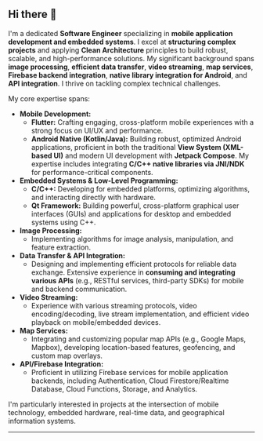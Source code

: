 ## Hi there 👋

I'm a dedicated **Software Engineer** specializing in **mobile application development and embedded systems**. I excel at **structuring complex projects** and applying **Clean Architecture** principles to build robust, scalable, and high-performance solutions.
My significant background spans **image processing**, **efficient data transfer**, **video streaming**, **map services**, **Firebase backend integration**, **native library integration for Android**, and **API integration**. I thrive on tackling complex technical challenges.


My core expertise spans:

* **Mobile Development:**
    * **Flutter:** Crafting engaging, cross-platform mobile experiences with a strong focus on UI/UX and performance.
    * **Android Native (Kotlin/Java):** Building robust, optimized Android applications, proficient in both the traditional **View System (XML-based UI)** and modern UI development with **Jetpack Compose**. My expertise includes integrating **C/C++ native libraries via JNI/NDK** for performance-critical components.
* **Embedded Systems & Low-Level Programming:**
    * **C/C++:** Developing for embedded platforms, optimizing algorithms, and interacting directly with hardware.
    * **Qt Framework:** Building powerful, cross-platform graphical user interfaces (GUIs) and applications for desktop and embedded systems using C++.
* **Image Processing:**
    * Implementing algorithms for image analysis, manipulation, and feature extraction.
* **Data Transfer & API Integration:**
    * Designing and implementing efficient protocols for reliable data exchange. Extensive experience in **consuming and integrating various APIs** (e.g., RESTful services, third-party SDKs) for mobile and backend communication.
* **Video Streaming:**
    * Experience with various streaming protocols, video encoding/decoding, live stream implementation, and efficient video playback on mobile/embedded devices.
* **Map Services:**
    * Integrating and customizing popular map APIs (e.g., Google Maps, Mapbox), developing location-based features, geofencing, and custom map overlays.
* **API/Firebase Integration:**
    * Proficient in utilizing Firebase services for mobile application backends, including Authentication, Cloud Firestore/Realtime Database, Cloud Functions, Storage, and Analytics.

I'm particularly interested in projects at the intersection of mobile technology, embedded hardware, real-time data, and geographical information systems.

---
